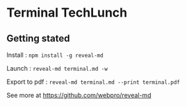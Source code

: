 # Terminal TechLunch

## Getting stated

Install :
`npm install -g reveal-md`

Launch :
`reveal-md terminal.md -w`

Export to pdf :
`reveal-md terminal.md --print terminal.pdf`

See more at https://github.com/webpro/reveal-md